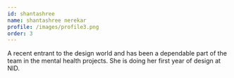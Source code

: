 ```yaml
---
id: shantashree
name: shantashree nerekar
profile: /images/profile3.png
order: 3
---
```

A recent entrant to the design world and has been a dependable part of the team in the mental health projects. She is doing her first year of design at NID.